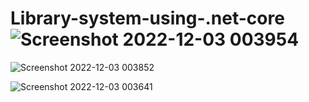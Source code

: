 # Library-system-using-.net-core![Screenshot 2022-12-03 003954](https://user-images.githubusercontent.com/59064249/205368729-93d63d95-a176-4562-9721-c6b3b00003fe.jpg)

![Screenshot 2022-12-03 003852](https://user-images.githubusercontent.com/59064249/205368750-b8e4ea30-057f-4f91-b7a9-f565bccaad3c.jpg)

![Screenshot 2022-12-03 003641](https://user-images.githubusercontent.com/59064249/205368763-626ca194-5efe-43bd-bc9f-3325127595af.jpg)
